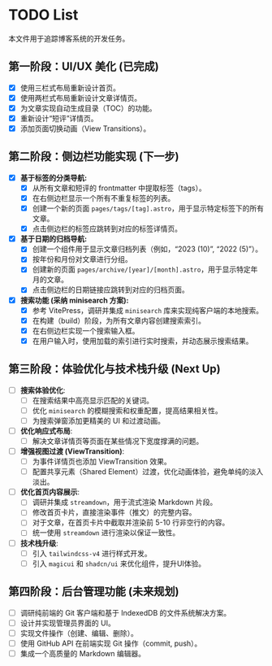 # TODO List

本文件用于追踪博客系统的开发任务。

## 第一阶段：UI/UX 美化 (已完成)

- [x] 使用三栏式布局重新设计首页。
- [x] 使用两栏式布局重新设计文章详情页。
- [x] 为文章实现自动生成目录（TOC）的功能。
- [x] 重新设计“短评”详情页。
- [x] 添加页面切换动画（View Transitions）。

## 第二阶段：侧边栏功能实现 (下一步)

- [x] **基于标签的分类导航:**
  - [x] 从所有文章和短评的 frontmatter 中提取标签（tags）。
  - [x] 在右侧边栏显示一个所有不重复标签的列表。
  - [x] 创建一个新的页面 `pages/tags/[tag].astro`，用于显示特定标签下的所有文章。
  - [x] 点击侧边栏的标签应跳转到对应的标签详情页。
- [x] **基于日期的归档导航:**
  - [x] 创建一个组件用于显示文章归档列表（例如，“2023 (10)”, “2022 (5)”）。
  - [x] 按年份和月份对文章进行分组。
  - [x] 创建新的页面 `pages/archive/[year]/[month].astro`，用于显示特定年月的文章。
  - [x] 点击侧边栏的日期链接应跳转到对应的归档页面。
- [x] **搜索功能 (采纳 minisearch 方案):**
  - [x] 参考 VitePress，调研并集成 `minisearch` 库来实现纯客户端的本地搜索。
  - [x] 在构建（build）阶段，为所有文章内容创建搜索索引。
  - [x] 在右侧边栏实现一个搜索输入框。
  - [x] 在用户输入时，使用加载的索引进行实时搜索，并动态展示搜索结果。

## 第三阶段：体验优化与技术栈升级 (Next Up)

- [ ] **搜索体验优化**:
  - [ ] 在搜索结果中高亮显示匹配的关键词。
  - [ ] 优化 `minisearch` 的模糊搜索和权重配置，提高结果相关性。
  - [ ] 为搜索弹窗添加更精美的 UI 和过渡动画。
- [ ] **优化响应式布局**:
  - [ ] 解决文章详情页等页面在某些情况下宽度撑满的问题。
- [ ] **增强视图过渡 (ViewTransition)**:
  - [ ] 为事件详情页也添加 ViewTransition 效果。
  - [ ] 配置共享元素（Shared Element）过渡，优化动画体验，避免单纯的淡入淡出。
- [ ] **优化首页内容展示**:
  - [ ] 调研并集成 `streamdown`，用于流式渲染 Markdown 片段。
  - [ ] 修改首页卡片，直接渲染事件（推文）的完整内容。
  - [ ] 对于文章，在首页卡片中截取并渲染前 5-10 行非空行的内容。
  - [ ] 统一使用 `streamdown` 进行渲染以保证一致性。
- [ ] **技术栈升级**:
  - [ ] 引入 `tailwindcss-v4` 进行样式开发。
  - [ ] 引入 `magicui` 和 `shadcn/ui` 来优化组件，提升UI体验。

## 第四阶段：后台管理功能 (未来规划)

- [ ] 调研纯前端的 Git 客户端和基于 IndexedDB 的文件系统解决方案。
- [ ] 设计并实现管理员界面的 UI。
- [ ] 实现文件操作（创建、编辑、删除）。
- [ ] 使用 GitHub API 在前端实现 Git 操作（commit, push）。
- [ ] 集成一个高质量的 Markdown 编辑器。
